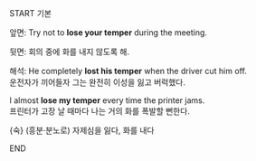 START
기본

앞면:
Try not to **lose your temper** during the meeting.

뒷면:
회의 중에 화를 내지 않도록 해.

해석:
He completely **lost his temper** when the driver cut him off.  
운전자가 끼어들자 그는 완전히 이성을 잃고 버럭했다.

I almost **lose my temper** every time the printer jams.  
프린터가 고장 날 때마다 나는 거의 화를 폭발할 뻔한다.

{숙} (흥분·분노로) 자제심을 잃다, 화를 내다
<!--ID: 1744881334090-->
END